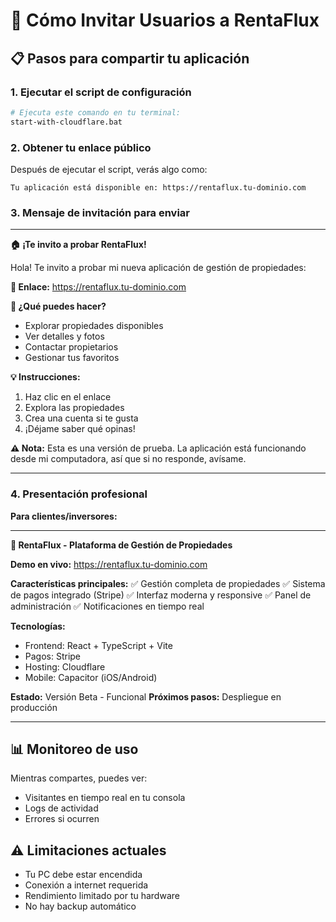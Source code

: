 # 🎉 Cómo Invitar Usuarios a RentaFlux

## 📋 Pasos para compartir tu aplicación

### 1. Ejecutar el script de configuración
```bash
# Ejecuta este comando en tu terminal:
start-with-cloudflare.bat
```

### 2. Obtener tu enlace público
Después de ejecutar el script, verás algo como:
```
Tu aplicación está disponible en: https://rentaflux.tu-dominio.com
```

### 3. Mensaje de invitación para enviar

---

**🏠 ¡Te invito a probar RentaFlux!**

Hola! Te invito a probar mi nueva aplicación de gestión de propiedades:

**🔗 Enlace:** https://rentaflux.tu-dominio.com

**📱 ¿Qué puedes hacer?**
- Explorar propiedades disponibles
- Ver detalles y fotos
- Contactar propietarios
- Gestionar tus favoritos

**💡 Instrucciones:**
1. Haz clic en el enlace
2. Explora las propiedades
3. Crea una cuenta si te gusta
4. ¡Déjame saber qué opinas!

**⚠️ Nota:** Esta es una versión de prueba. La aplicación está funcionando desde mi computadora, así que si no responde, avísame.

---

### 4. Presentación profesional

**Para clientes/inversores:**

---

**🏢 RentaFlux - Plataforma de Gestión de Propiedades**

**Demo en vivo:** https://rentaflux.tu-dominio.com

**Características principales:**
✅ Gestión completa de propiedades
✅ Sistema de pagos integrado (Stripe)
✅ Interfaz moderna y responsive
✅ Panel de administración
✅ Notificaciones en tiempo real

**Tecnologías:**
- Frontend: React + TypeScript + Vite
- Pagos: Stripe
- Hosting: Cloudflare
- Mobile: Capacitor (iOS/Android)

**Estado:** Versión Beta - Funcional
**Próximos pasos:** Despliegue en producción

---

## 📊 Monitoreo de uso

Mientras compartes, puedes ver:
- Visitantes en tiempo real en tu consola
- Logs de actividad
- Errores si ocurren

## ⚠️ Limitaciones actuales

- Tu PC debe estar encendida
- Conexión a internet requerida
- Rendimiento limitado por tu hardware
- No hay backup automático
